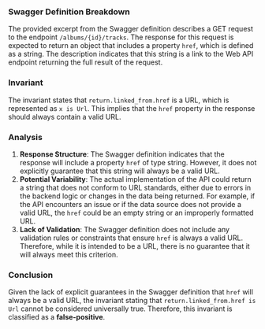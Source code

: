 ### Swagger Definition Breakdown
The provided excerpt from the Swagger definition describes a GET request to the endpoint `/albums/{id}/tracks`. The response for this request is expected to return an object that includes a property `href`, which is defined as a string. The description indicates that this string is a link to the Web API endpoint returning the full result of the request.

### Invariant
The invariant states that `return.linked_from.href` is a URL, which is represented as `x is Url`. This implies that the `href` property in the response should always contain a valid URL.

### Analysis
1. **Response Structure**: The Swagger definition indicates that the response will include a property `href` of type string. However, it does not explicitly guarantee that this string will always be a valid URL. 
2. **Potential Variability**: The actual implementation of the API could return a string that does not conform to URL standards, either due to errors in the backend logic or changes in the data being returned. For example, if the API encounters an issue or if the data source does not provide a valid URL, the `href` could be an empty string or an improperly formatted URL.
3. **Lack of Validation**: The Swagger definition does not include any validation rules or constraints that ensure `href` is always a valid URL. Therefore, while it is intended to be a URL, there is no guarantee that it will always meet this criterion.

### Conclusion
Given the lack of explicit guarantees in the Swagger definition that `href` will always be a valid URL, the invariant stating that `return.linked_from.href is Url` cannot be considered universally true. Therefore, this invariant is classified as a **false-positive**.
